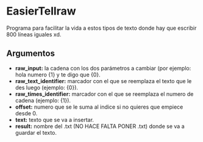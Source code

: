 # EasierTellraw
Programa para facilitar la vida a estos tipos de texto donde hay que escribir 800 líneas iguales xd.

## Argumentos
- **raw_input:** la cadena con los dos parámetros a cambiar (por ejemplo: hola numero {1} y te digo que {0}.
- **raw_text_identifier:** marcador con el que se reemplaza el texto que le des luego (ejemplo: {0}).
- **raw_times_identifier:** marcador con el que se reemplaza el numero de cadena (ejemplo: {1}).
- **offset:** numero que se le suma al indice si no quieres que empiece desde 0.
- **text:** texto que se va a insertar.
- **result:** nombre del .txt (NO HACE FALTA PONER .txt) donde se va a guardar el texto.

